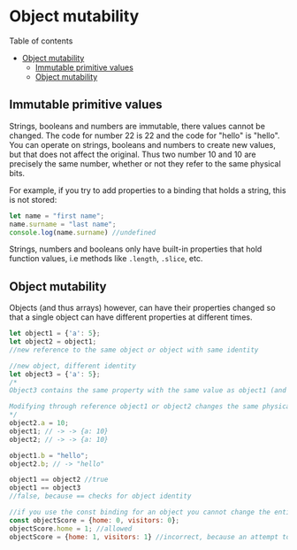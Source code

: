 # Object mutability
Table of contents
- [Object mutability](#object-mutability)
	- [Immutable primitive values](#immutable-primitive-values)
	- [Object mutability](#object-mutability-1)

## Immutable primitive values
Strings, booleans and numbers are immutable, there values cannot be changed. The code for number 22 is 22 and the code for "hello" is  "hello". You can operate on strings, booleans and numbers to create new values, but that does not affect the original. Thus two number 10 and 10 are precisely the same number, whether or not they refer to the same physical bits.

For example, if you try to add properties to a binding that holds a string, this is not stored:
```js
let name = "first name";
name.surname = "last name";
console.log(name.surname) //undefined
```
Strings, numbers and booleans only have built-in properties that hold function values, i.e methods like `.length`, `.slice`, etc.

## Object mutability
Objects (and thus arrays) however, can have their properties changed so that a single object can have different properties at different times.
```js
let object1 = {'a': 5};
let object2 = object1; 
//new reference to the same object or object with same identity

//new object, different identity
let object3 = {'a': 5};
/*
Object3 contains the same property with the same value as object1 (and object2) but it lives a separate life because the binding refers to a different object. 

Modifying through reference object1 or object2 changes the same physical object in memory.
*/
object2.a = 10; 
object1; // -> -> {a: 10}
object2; // -> -> {a: 10}

object1.b = "hello";
object2.b; // -> "hello"

object1 == object2 //true
object1 == object3 
//false, because == checks for object identity

//if you use the const binding for an object you cannot change the entire binding to that object. You can only update the properties of the object:
const objectScore = {home: 0, visitors: 0};
objectScore.home = 1; //allowed
objectScore = {home: 1, visitors: 1} //incorrect, because an attempt to re-assign the binding to a different object.
